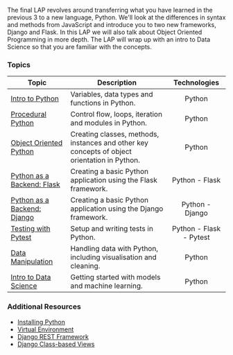 The final LAP revolves around transferring what you have learned in the previous 3 to a new language, Python. We'll look at the differences in syntax and methods from JavaScript and introduce you to two new frameworks, Django and Flask. In this LAP we will also talk about Object Oriented Programming in more depth. The LAP will wrap up with an intro to Data Science so that you are familiar with the concepts.

### Topics

| Topic | Description | Technologies |
|-------|-------------|:------------:|
| [Intro to Python](https://github.com/getfutureproof/fp_guides_wiki/wiki/Intro-to-Python) | Variables, data types and functions in Python. | Python |
| [Procedural Python](https://github.com/getfutureproof/fp_guides_wiki/wiki/Procedural-Python) | Control flow, loops, iteration and modules in Python. | Python |
| [Object Oriented Python](https://github.com/getfutureproof/fp_guides_wiki/wiki/OO-Python) | Creating classes, methods, instances and other key concepts of object orientation in Python. | Python |
| [Python as a Backend: Flask](https://github.com/getfutureproof/fp_guides_wiki/wiki/Flask) | Creating a basic Python application using the Flask framework. | Python - Flask |
| [Python as a Backend: Django](https://github.com/getfutureproof/fp_guides_wiki/wiki/Django) | Creating a basic Python application using the Django framework. | Python - Django |
| [Testing with Pytest](https://github.com/getfutureproof/fp_guides_wiki/wiki/Testing-with-Pytest) | Setup and writing tests in Python. | Python - Flask - Pytest |
| [Data Manipulation](https://github.com/getfutureproof/fp_guides_wiki/wiki/Data-Manipulation) | Handling data with Python, including visualisation and cleaning. | Python |
| [Intro to Data Science](https://github.com/getfutureproof/fp_guides_wiki/wiki/Intro-to-Data-Science) | Getting started with models and machine learning. | Python |

### Additional Resources
* [Installing Python](https://github.com/getfutureproof/fp_guides_wiki/wiki/Installing-Python)
* [Virtual Environment](https://github.com/getfutureproof/fp_guides_wiki/wiki/Virtual-Environment)
* [Django REST Framework](https://github.com/getfutureproof/fp_guides_wiki/wiki/Django-REST-Framework)
* [Django Class-based Views](https://github.com/getfutureproof/fp_guides_wiki/wiki/Django-Class-based-Views)
